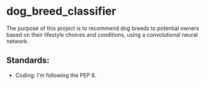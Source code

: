 # dog_breed_classifier

The purpose of this project is to recommend dog breeds to potential owners based on their lifestyle choices and conditions, using a convolutional neural network.

## Standards:

- Coding: I'm following the PEP 8.
